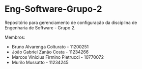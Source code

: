 # Eng-Software-Grupo-2

Repositório para gerenciamento de configuração da disciplina de Engenharia de Software - Grupo 2.

Membros:

* Bruno Alvarenga Colturato - 11200251
* João Gabriel Zanão Costa - 11234266
* Marcos Vinicius Firmino Pietrucci - 10770072
* Murilo Mussatto - 11234245

